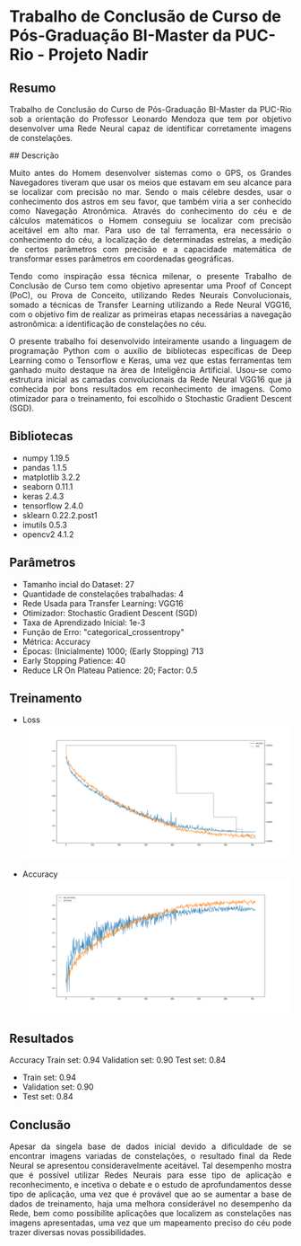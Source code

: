 # Trabalho de Conclusão de Curso de Pós-Graduação BI-Master da PUC-Rio - Projeto Nadir
## Resumo
<p align="justify">Trabalho de Conclusão do Curso de Pós-Graduação BI-Master da PUC-Rio sob a orientação do Professor Leonardo Mendoza que tem por objetivo desenvolver uma Rede Neural capaz de identificar corretamente imagens de constelações.</p>
## Descrição
<p align="justify">Muito antes do Homem desenvolver sistemas como o GPS, os Grandes Navegadores tiveram que usar os meios que estavam em seu alcance para se localizar com precisão no mar. Sendo o mais célebre desdes, usar o conhecimento dos astros em seu favor, que também viria a ser conhecido como Navegação Atronômica. Através do conhecimento do céu e de cálculos matemáticos o Homem conseguiu se localizar com precisão aceitável em alto mar. Para uso de tal ferramenta, era necessário o conhecimento do céu, a localização de determinadas estrelas, a medição de certos parâmetros com precisão e a capacidade matemática de transformar esses parâmetros em coordenadas geográficas.</p>
<p align="justify">Tendo como inspiração essa técnica milenar, o presente Trabalho de Conclusão de Curso tem como objetivo apresentar uma Proof of Concept (PoC), ou Prova de Conceito, utilizando Redes Neurais Convolucionais, somado a técnicas de Transfer Learning utilizando a Rede Neural VGG16, com o objetivo fim de realizar as primeiras etapas necessárias a navegação astronômica: a identificação de constelações no céu.</p>
<p align="justify">O presente trabalho foi desenvolvido inteiramente usando a linguagem de programação Python com o auxílio de bibliotecas específicas de Deep Learning como o Tensorflow e Keras, uma vez que estas ferramentas tem ganhado muito destaque na área de Inteligência Artificial. Usou-se como estrutura inicial as camadas convolucionais da Rede Neural VGG16 que já conhecida por bons resultados em reconhecimento de imagens. Como otimizador para o treinamento, foi escolhido o Stochastic Gradient Descent (SGD).</p>

## Bibliotecas
- numpy 1.19.5
- pandas 1.1.5
- matplotlib 3.2.2
- seaborn 0.11.1
- keras 2.4.3
- tensorflow 2.4.0
- sklearn 0.22.2.post1
- imutils 0.5.3
- opencv2 4.1.2

## Parâmetros
- Tamanho incial do Dataset: 27
- Quantidade de constelações trabalhadas: 4
- Rede Usada para Transfer Learning: VGG16
- Otimizador: Stochastic Gradient Descent (SGD)
- Taxa de Aprendizado Inicial: 1e-3
- Função de Erro: "categorical_crossentropy"
- Métrica: Accuracy
- Épocas: (Inicialmente) 1000; (Early Stopping) 713
- Early Stopping Patience: 40
- Reduce LR On Plateau Patience: 20; Factor: 0.5

## Treinamento
- Loss
![alt text](https://github.com/garaujo94/tcc-bi-master/blob/master/training_history/loss_val_loss_lr.png)

- Accuracy
![alt text](https://github.com/garaujo94/tcc-bi-master/blob/master/training_history/accuracy_val_accuracy.png)


## Resultados

Accuracy
Train set: 0.94
Validation set: 0.90
Test set: 0.84
- Train set: 0.94
- Validation set: 0.90
- Test set: 0.84

## Conclusão

<p align="justify">Apesar da singela base de dados inicial devido a dificuldade de se encontrar imagens variadas de constelações, o resultado final da Rede Neural se apresentou consideravelmente aceitável. Tal desempenho mostra que é possível utilizar Redes Neurais para esse tipo de aplicação e reconhecimento, e incetiva o debate e o estudo de aprofundamentos desse tipo de aplicação, uma vez que é provável que ao se aumentar a base de dados de treinamento, haja uma melhora considerável no desempenho da Rede, bem como possibilite aplicações que localizem as constelações nas imagens apresentadas, uma vez que um mapeamento preciso do céu pode trazer diversas novas possibilidades.</p>
